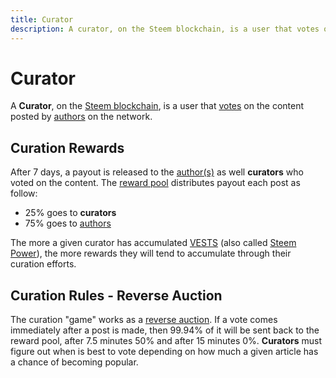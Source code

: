 ```yaml
---
title: Curator
description: A curator, on the Steem blockchain, is a user that votes on the content posted by authors on the network. For more information about curators and curation, visit the Steem Documentation Network. 
---
```

# Curator

A **Curator**, on the [Steem blockchain](/glossary/steem-blockchain.md), is a user that [votes](/glossary/voting.md) on the content posted by [authors](/glossary/author.md) on the network.

## Curation Rewards

After 7 days, a payout is released to the [author(s)](/glossary/author.md) as well **curators** who voted on the content. The [reward pool](/glossary/reward-pool.md) distributes payout each post as follow:

- 25% goes to **curators**
- 75% goes to [authors](/glossary/author.md)

The more a given curator has accumulated [VESTS](/glossary/vests.md) (also called [Steem Power](/glossary/steem-power.md)), the more rewards they will tend to accumulate through their curation efforts. 

## Curation Rules - Reverse Auction

The curation "game" works as a [reverse auction](/glossary/reverse-auction.md). If a vote comes immediately after a post is made, then 99.94% of it will be sent back to the reward pool, after 7.5 minutes 50% and after 15 minutes 0%. **Curators** must figure out when is best to vote depending on how much a given article has a chance of becoming popular.